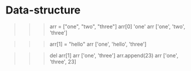 # Data-structure
>>> arr = ["one", "two", "three"]
>>> arr[0]
'one'
>>> arr
['one', 'two', 'three']

>>> arr[1] = "hello"
>>> arr
['one', 'hello', 'three']

>>> del arr[1]
>>> arr
['one', 'three']
>>> arr.append(23)
>>> arr
['one', 'three', 23]
